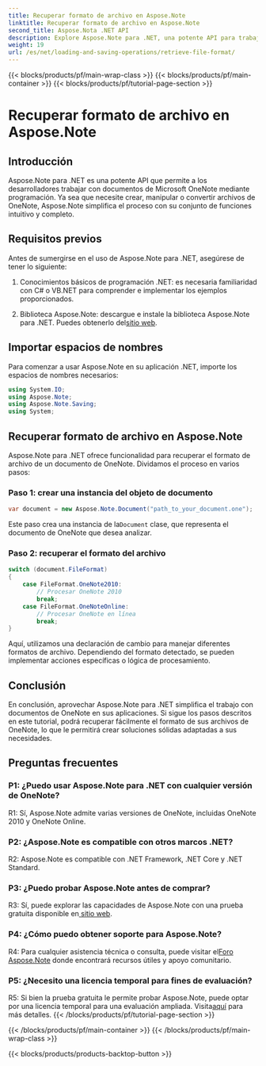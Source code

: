 ```yaml
---
title: Recuperar formato de archivo en Aspose.Note
linktitle: Recuperar formato de archivo en Aspose.Note
second_title: Aspose.Nota .NET API
description: Explore Aspose.Note para .NET, una potente API para trabajar con documentos de Microsoft OneNote mediante programación.
weight: 19
url: /es/net/loading-and-saving-operations/retrieve-file-format/
---
```


{{< blocks/products/pf/main-wrap-class >}}
{{< blocks/products/pf/main-container >}}
{{< blocks/products/pf/tutorial-page-section >}}

# Recuperar formato de archivo en Aspose.Note

## Introducción

Aspose.Note para .NET es una potente API que permite a los desarrolladores trabajar con documentos de Microsoft OneNote mediante programación. Ya sea que necesite crear, manipular o convertir archivos de OneNote, Aspose.Note simplifica el proceso con su conjunto de funciones intuitivo y completo.

## Requisitos previos

Antes de sumergirse en el uso de Aspose.Note para .NET, asegúrese de tener lo siguiente:

1. Conocimientos básicos de programación .NET: es necesaria familiaridad con C# o VB.NET para comprender e implementar los ejemplos proporcionados.
   
2.  Biblioteca Aspose.Note: descargue e instale la biblioteca Aspose.Note para .NET. Puedes obtenerlo del[sitio web](https://releases.aspose.com/note/net/).

## Importar espacios de nombres

Para comenzar a usar Aspose.Note en su aplicación .NET, importe los espacios de nombres necesarios:

```csharp
using System.IO;
using Aspose.Note;
using Aspose.Note.Saving;
using System;
```

## Recuperar formato de archivo en Aspose.Note

Aspose.Note para .NET ofrece funcionalidad para recuperar el formato de archivo de un documento de OneNote. Dividamos el proceso en varios pasos:

### Paso 1: crear una instancia del objeto de documento

```csharp
var document = new Aspose.Note.Document("path_to_your_document.one");
```

 Este paso crea una instancia de la`Document` clase, que representa el documento de OneNote que desea analizar.

### Paso 2: recuperar el formato del archivo

```csharp
switch (document.FileFormat)
{
    case FileFormat.OneNote2010:
        // Procesar OneNote 2010
        break;
    case FileFormat.OneNoteOnline:
        // Procesar OneNote en línea
        break;
}
```

Aquí, utilizamos una declaración de cambio para manejar diferentes formatos de archivo. Dependiendo del formato detectado, se pueden implementar acciones específicas o lógica de procesamiento.

## Conclusión

En conclusión, aprovechar Aspose.Note para .NET simplifica el trabajo con documentos de OneNote en sus aplicaciones. Si sigue los pasos descritos en este tutorial, podrá recuperar fácilmente el formato de sus archivos de OneNote, lo que le permitirá crear soluciones sólidas adaptadas a sus necesidades.

## Preguntas frecuentes

### P1: ¿Puedo usar Aspose.Note para .NET con cualquier versión de OneNote?

R1: Sí, Aspose.Note admite varias versiones de OneNote, incluidas OneNote 2010 y OneNote Online.

### P2: ¿Aspose.Note es compatible con otros marcos .NET?

R2: Aspose.Note es compatible con .NET Framework, .NET Core y .NET Standard.

### P3: ¿Puedo probar Aspose.Note antes de comprar?

R3: Sí, puede explorar las capacidades de Aspose.Note con una prueba gratuita disponible en[ sitio web](https://releases.aspose.com/).

### P4: ¿Cómo puedo obtener soporte para Aspose.Note?

 R4: Para cualquier asistencia técnica o consulta, puede visitar el[Foro Aspose.Note](https://forum.aspose.com/c/note/28) donde encontrará recursos útiles y apoyo comunitario.

### P5: ¿Necesito una licencia temporal para fines de evaluación?

 R5: Si bien la prueba gratuita le permite probar Aspose.Note, puede optar por una licencia temporal para una evaluación ampliada. Visita[aquí](https://purchase.aspose.com/temporary-license/) para más detalles.
{{< /blocks/products/pf/tutorial-page-section >}}

{{< /blocks/products/pf/main-container >}}
{{< /blocks/products/pf/main-wrap-class >}}

{{< blocks/products/products-backtop-button >}}
